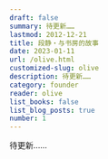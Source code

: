 ```yaml
---
draft: false
summary: 待更新……
lastmod: 2012-12-21
title: 段静・与书房的故事
date: 2023-01-11
url: /olive.html
customized-slug: olive
description: 待更新……
category: founder
reader: olive
list_books: false
list_blog_posts: true
number: 1
---
```


待更新……